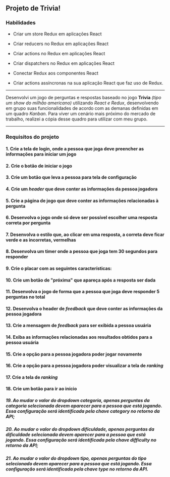 ## Projeto de Trivia!

### Habilidades

  - Criar um store Redux em aplicações React

  - Criar reducers no Redux em aplicações React

  - Criar actions no Redux em aplicações React

  - Criar dispatchers no Redux em aplicações React

  - Conectar Redux aos componentes React

  - Criar actions assíncronas na sua aplicação React que faz uso de Redux.

---

Desenvolvi um jogo de perguntas e respostas baseado no jogo **Trivia** _(tipo um show do milhão americano)_ utilizando _React e Redux_, desenvolvendo em grupo suas funcionalidades de acordo com as demanas definidas em um quadro _Kanban_. Para viver um cenário mais próximo do mercado de trabalho, realizei a cópia desse quadro para utilizar com meu grupo.

---

### Requisitos do projeto

#### 1. Crie a tela de login, onde a pessoa que joga deve preencher as informações para iniciar um jogo

#### 2. Crie o botão de iniciar o jogo

#### 3. Crie um botão que leva a pessoa para tela de configuração

#### 4. Crie um _header_ que deve conter as informações da pessoa jogadora

#### 5. Crie a página de jogo que deve conter as informações relacionadas à pergunta

#### 6. Desenvolva o jogo onde só deve ser possível escolher uma resposta correta por pergunta

#### 7. Desenvolva o estilo que, ao clicar em uma resposta, a correta deve ficar verde e as incorretas, vermelhas

#### 8. Desenvolva um timer onde a pessoa que joga tem 30 segundos para responder

#### 9. Crie o placar com as seguintes características:

#### 10. Crie um botão de "próxima" que apareça após a resposta ser dada

#### 11. Desenvolva o jogo de forma que a pessoa que joga deve responder 5 perguntas no total

#### 12. Desenvolva o header de _feedback_ que deve conter as informações da pessoa jogadora

#### 13. Crie a mensagem de _feedback_ para ser exibida a pessoa usuária

#### 14. Exiba as informações relacionadas aos resultados obtidos para a pessoa usuária

#### 15. Crie a opção para a pessoa jogadora poder jogar novamente

#### 16. Crie a opção para a pessoa jogadora poder visualizar a tela de _ranking_

#### 17. Crie a tela de _ranking_

#### 18. Crie um botão para ir ao início

##### 19. Ao mudar o valor do dropdown categoria, apenas perguntas da categoria selecionada devem aparecer para a pessoa que está jogando. Essa configuração será identificada pela chave category no retorno da API;

##### 20. Ao mudar o valor do dropdown dificuldade, apenas perguntas da dificuldade selecionada devem aparecer para a pessoa que está jogando. Essa configuração será identificada pela chave difficulty no retorno da API;

##### 21. Ao mudar o valor do dropdown tipo, apenas perguntas do tipo selecionado devem aparecer para a pessoa que está jogando. Essa configuração será identificada pela chave type no retorno da API.
